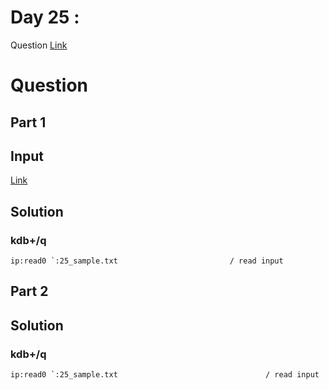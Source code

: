 # Day 25 : 

Question [Link](https://adventofcode.com/2023/day/25) 

# Question
## Part 1

## Input 
[Link](https://github.com/yogesh1314/yogesh1314-mkdocs/blob/master/docs/aoc/23/ip/25_sample.txt)

## Solution
### kdb+/q
```
ip:read0 `:25_sample.txt                         / read input
```
## Part 2

## Solution
### kdb+/q
```
ip:read0 `:25_sample.txt                                 / read input
```